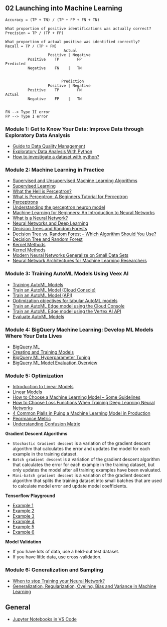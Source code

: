 ## 02 Launching into Machine Learning

```
Accuracy = (TP + TN) / (TP + FP + FN + TN)

What proportion of positive identifications was actually correct?
Precision = TP / (TP + FP)

What proportion of actual positive was identified correctly?
Recall = TP / (TP + FN)
                          Actual
                   Positive | Negative
          Positive    TP        FP
Predicted
          Negative    FN    |   TN


                         Prediction
                   Positive | Negative
          Positive    TP        FN
Actual
          Negative    FP    |   TN


FN --> Type II error
FP --> Type I error
```

### Module 1: Get to Know Your Data: Improve Data through Exploratory Data Analysis

- [Guide to Data Quality Management](https://www.scnsoft.com/blog/guide-to-data-quality-management)
- [Exploratory Data Analysis With Python](https://www.youtube.com/watch?v=-o3AxdVcUtQ)
- [How to investigate a dataset with python?](https://towardsdatascience.com/hitchhikers-guide-to-exploratory-data-analysis-6e8d896d3f7e)

### Module 2: Machine Learning in Practice

- [Supervised and Unsupervised Machine Learning Algorithms ](https://machinelearningmastery.com/supervised-and-unsupervised-machine-learning-algorithms/)
- [Supervised Learning](https://en.wikipedia.org/wiki/Supervised_learning#:~:text=Supervised%20learning%20is%20the%20machine,a%20set%20of%20training%20examples.)
- [What the Hell is Perceptron?](https://towardsdatascience.com/what-the-hell-is-perceptron-626217814f53)
- [What is Perceptron: A Beginners Tutorial for Perceptron](https://www.simplilearn.com/what-is-perceptron-tutorial#:~:text=A%20perceptron%20is%20a%20neural,on%20the%20original%20MCP%20neuron.)
- [Perceptrons](https://deepai.org/machine-learning-glossary-and-terms/perceptron)
- [Understanding the perceptron neuron model](https://www.neuraldesigner.com/blog/perceptron-the-main-component-of-neural-networks)
- [Machine Learning for Beginners: An Introduction to Neural Networks ](https://towardsdatascience.com/machine-learning-for-beginners-an-introduction-to-neural-networks-d49f22d238f9)
- [What is a Neural Network?](https://www.youtube.com/watch?v=aircAruvnKk)
- [Neural Networks and Deep Learning](https://pathmind.com/wiki/neural-network)
- [Decision Trees and Random Forests](https://towardsdatascience.com/decision-trees-and-random-forests-df0c3123f991)
- [Decision Tree vs. Random Forest – Which Algorithm Should You Use? ](https://www.analyticsvidhya.com/blog/2020/05/decision-tree-vs-random-forest-algorithm/)
- [Decision Tree and Random Forest](https://medium.com/datadriveninvestor/decision-tree-and-random-forest-e174686dd9eb)
- [Kernel Methods](https://www.sciencedirect.com/topics/biochemistry-genetics-and-molecular-biology/kernel-method)
- [Kernel Methods](https://link.springer.com/chapter/10.1007/978-3-662-43505-2_32)
- [Modern Neural Networks Generalize on Small Data Sets](https://papers.nips.cc/paper/7620-modern-neural-networks-generalize-on-small-data-sets)
- [Neural Network Architectures for Machine Learning Researchers](https://medium.com/cracking-the-data-science-interview/a-gentle-introduction-to-neural-networks-for-machine-learning-d5f3f8987786)

### Module 3: Training AutoML Models Using Veex AI

- [Training AutoML Models](https://cloud.google.com/vertex-ai/docs/training/training)
- [Train an AutoML Model (Cloud Console)](https://cloud.google.com/vertex-ai/docs/training/automl-console)
- [Train an AutoML Model (API)](https://cloud.google.com/vertex-ai/docs/training/automl-api)
- [Optimization objectives for tabular AutoML models](https://cloud.google.com/vertex-ai/docs/training/tabular-opt-obj)
- [Train an AutoML Edge model using the Cloud Console](https://cloud.google.com/vertex-ai/docs/training/automl-edge-console)
- [Train an AutoML Edge model using the Vertex AI API](https://cloud.google.com/vertex-ai/docs/training/automl-edge-api)
- [Evaluate AutoML Models](https://cloud.google.com/vertex-ai/docs/training/evaluating-automl-models)

### Module 4: BigQuery Machine Learning: Develop ML Models Where Your Data Lives

- [BigQuery ML](https://cloud.google.com/bigquery-ml/docs)
- [Creating and Training Models](https://cloud.google.com/bigquery-ml/docs/reference/standard-sql/bigqueryml-syntax-create)
- [BigQuery ML Hyperparameter Tuning](https://cloud.google.com/bigquery-ml/docs/reference/standard-sql/bigqueryml-syntax-hp-tuning-overview)
- [BigQuery ML Model Evaluation Overview](https://cloud.google.com/bigquery-ml/docs/reference/standard-sql/bigqueryml-syntax-evaluate-overview)

### Module 5: Optimization

- [Introduction to Linear Models](https://genomicsclass.github.io/book/pages/intro_using_regression.html)
- [Linear Models](https://www.sciencedirect.com/topics/mathematics/linear-models)
- [How to Choose a Machine Learning Model – Some Guidelines](https://www.datasciencecentral.com/profiles/blogs/how-to-choose-a-machine-learning-model-some-guidelines)
- [How to Choose Loss Functions When Training Deep Learning Neural Networks](https://machinelearningmastery.com/how-to-choose-loss-functions-when-training-deep-learning-neural-networks/)
- [4 Common Pialls in Puing a Machine Learning Model in Production](https://www.topbots.com/pitfalls-in-putting-ml-model-in-production/)
- [Peormance Metric](https://www.sciencedirect.com/topics/computer-science/performance-metric)
- [Understanding Confusion Matrix](https://towardsdatascience.com/understanding-confusion-matrix-a9ad42dcfd62)

**Gradient Descent Algorithms**

- `Stochastic Gradient descent` is a variation of the gradient descent algorithm that calculates the error and updates the model for each example in the training dataset.
- `Batch gradient descent` is a variation of the gradient descent algorithm that calculates the error for each example in the training dataset, but only updates the model after all training examples have been evaluated.
- `Mini-batch gradient descent` is a variation of the gradient descent algorithm that splits the training dataset into small batches that are used to calculate model error and update model coefficients.

**Tensorflow Playground**

- [Example 1](https://goo.gl/EEuEGp)
- [Example 2](https://goo.gl/ou9iMB)
- [Example 3](https://goo.gl/1v28Pd)
- [Example 4](https://goo.gl/VyoRWX)
- [Example 5](https://goo.gl/hrXd9T)
- [Example 6](https://goo.gl/iSY7rB)

**Model Validation**

- If you have lots of data, use a held-out test dataset.
- If you have little data, use cross-validation.

### Module 6: Generalization and Sampling

- [When to stop Training your Neural Network?](https://medium.com/@pranoyradhakrishnan/when-to-stop-training-your-neural-network-174ff0a6dea5)
- [Generalization, Regularization, Oveiing, Bias and Variance in Machine Learning](https://towardsdatascience.com/generalization-regularization-overfitting-bias-and-variance-in-machine-learning-aa942886b870)

## General

- [Jupyter Notebooks in VS Code](https://code.visualstudio.com/docs/datascience/jupyter-notebooks)
